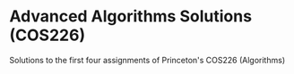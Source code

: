 # Advanced Algorithms Solutions (COS226)
Solutions to the first four assignments of Princeton's COS226 (Algorithms)
